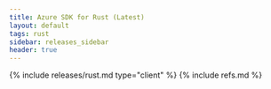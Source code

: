 ```yaml
---
title: Azure SDK for Rust (Latest)
layout: default
tags: rust
sidebar: releases_sidebar
header: true
---
```

{% include releases/rust.md type="client" %}
{% include refs.md %}
